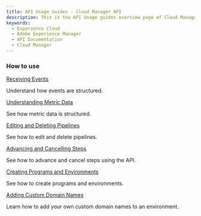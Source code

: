 ```yaml
---
title: API Usage Guides - Cloud Manager API
description: This is the API Usage guides overview page of Cloud Manager API
keywords:
  - Experience Cloud
  - Adobe Experience Manager
  - API Documentation
  - Cloud Manager
---
```


<DiscoverBlock slots="heading, link, text"/>

### How to use

[Receiving Events](api-usage/receiving-events.md)

Understand how events are structured.

<DiscoverBlock slots="link, text"/>

[Understanding Metric Data](api-usage/understanding-metric-data.md) 
     
See how metric data is structured.

<DiscoverBlock slots="link, text"/>

[Editing and Deleting Pipelines](api-usage/editing-and-deleting-pipelines.md) 

See how to edit and delete pipelines.

<DiscoverBlock slots="link, text"/>

[Advancing and Cancelling Steps](api-usage/advancing-and-cancelling-steps.md) 

See how to advance and cancel steps using the API.

<DiscoverBlock slots="link, text"/>

[Creating Programs and Environments](api-usage/creating-programs-and-environments.md) 

See how to create programs and environments.

<DiscoverBlock slots="link, text"/>

[Adding Custom Domain Names](api-usage/adding-custom-domain-names.md)

Learn how to add your own custom domain names to an environment.

